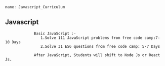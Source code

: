  ```ngMeta
name: Javascript_Curriculum
```     
 ## Javascript
                 Basic JavaScript :-
                    1.Solve 111 JavaScript problems from free code camp:7-10 Days
                    2.Solve 31 ES6 questions from free code camp: 5-7 Days

                 After JavaScript, Students will shift to Node Js or React Js.
